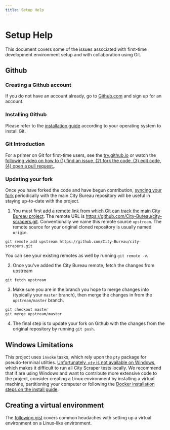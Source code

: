 ```yaml
---
title: Setup Help
---
```


<h1 class="hidden">Setup Help</h1>

This document covers some of the issues associated with first-time development environment setup and with collaboration using Git.

## Github

### Creating a Github account 
If you do not have an account already, go to [Github.com](https://github.com/) and sign up for an account.

### Installing Github
Please refer to the [installation guide](https://git-scm.com/book/en/v2/Getting-Started-Installing-Git) according to your operating system to install Git.

### Git Introduction
For a primer on Git for first-time users, see the [try.github.io](https://try.github.io/levels/1/challenges/1) or watch the [following video on how to (1) find an issue, (2) fork the code, (3) edit code, (4) open a pull request.](https://www.youtube.com/watch?list=PLyCZ96_3y5LXfPVZkHjhHRuIWhcjvCyQA&v=m_MjzgvVZ28). 

### Updating your fork
Once you have forked the code and have begun contribution, [syncing your fork](https://help.github.com/articles/syncing-a-fork/) periodically with the main City Bureau repository will be useful in staying up-to-date with the project. 

1. You must first [add a remote link from which Git can track the main City Bureau project](https://help.github.com/articles/configuring-a-remote-for-a-fork/). The remote URL is <https://github.com/City-Bureau/city-scrapers.git>. Conventionally we name this remote source `upstream`. The remote source for your original cloned repository is usually named `origin`. 

```
git remote add upstream https://github.com/City-Bureau/city-scrapers.git
```
You can see your existing remotes as well by running `git remote -v`.

2. Once you've added the City Bureau remote, fetch the changes from upstream
```
git fetch upstream
```
3. Make sure you are in the branch you hope to merge changes into (typically your `master` branch), then merge the changes in from the `upstream/master` branch. 
```
git checkout master
git merge upstream/master
```
4. The final step is to update your fork on Github with the changes from the original repository by running `git push`. 

## Windows Limitations

This project uses `invoke` tasks, which rely upon the `pty` package for pseudo-terminal utilties. [Unfortunately, `pty` is not available on Windows](https://github.com/City-Bureau/city-scrapers/issues/62), which makes it difficult to run all City Scraper tests locally. We recommend that if are using Windows and  want to contribute more extensive code to the project, consider creating a Linux environment by installing a virtual machine, partitioning your computer or following the [Docker installation steps on the install guide](02_installation.md#step-2-option-1-local-python-3-and-virtualenv).

## Creating a virtual environment

The [following gist](https://gist.github.com/bonfirefan/c5556ca54e8bbe9d83764730c36a4b3e) covers common headaches with setting up a virtual environment on a Linux-like environment.
